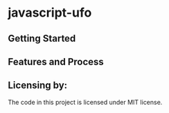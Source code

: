# javascript-ufo

## Getting Started


## Features and Process


## Licensing by:

The code in this project is licensed under MIT license.
